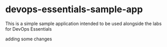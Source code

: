 # devops-essentials-sample-app


This is a simple sample application intended to be used alongside the labs for DevOps Essentials


adding some changes
